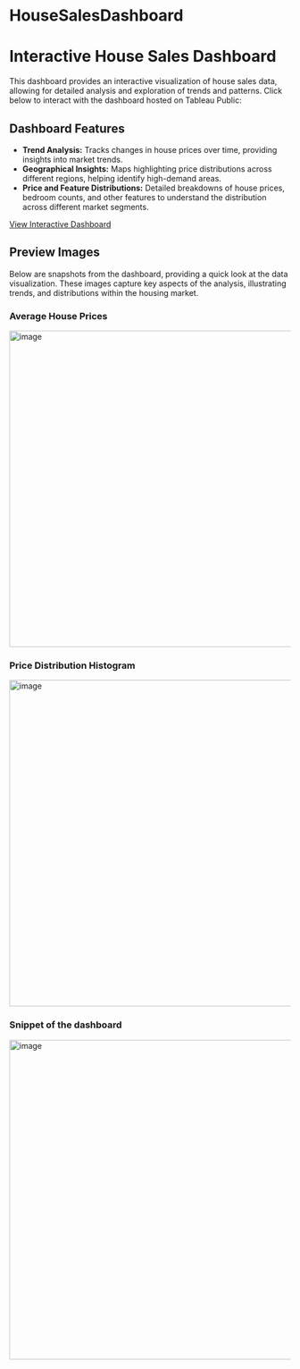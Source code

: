 # HouseSalesDashboard
# Interactive House Sales Dashboard

This dashboard provides an interactive visualization of house sales data, allowing for detailed analysis and exploration of trends and patterns. Click below to interact with the dashboard hosted on Tableau Public:

## Dashboard Features
- **Trend Analysis:** Tracks changes in house prices over time, providing insights into market trends.
- **Geographical Insights:** Maps highlighting price distributions across different regions, helping identify high-demand areas.
- **Price and Feature Distributions:** Detailed breakdowns of house prices, bedroom counts, and other features to understand the distribution across different market segments.

[View Interactive Dashboard](https://public.tableau.com/views/HouseSalesDashboard_17201181824200/Dashboard2?:language=en-US&publish=yes&:sid=&:display_count=n&:origin=viz_share_link&:device=desktop)

## Preview Images
Below are snapshots from the dashboard, providing a quick look at the data visualization. These images capture key aspects of the analysis, illustrating trends, and distributions within the housing market.

### Average House Prices
<img width="566" alt="image" src="https://github.com/shameemaafrin/HouseSalesDashboard/assets/77144007/b1f09128-f124-4bb9-9c24-c300ab8aae09">

### Price Distribution Histogram
<img width="584" alt="image" src="https://github.com/shameemaafrin/HouseSalesDashboard/assets/77144007/a2a6fe68-a288-47df-b5b5-b2ef55566505">

### Snippet of the dashboard
<img width="572" alt="image" src="https://github.com/shameemaafrin/HouseSalesDashboard/assets/77144007/b5519c89-6fc5-4fc5-a772-ec87140785e8">

